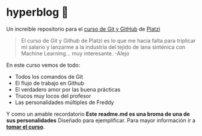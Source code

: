 # hyperblog 💚 
Un increíble repositorio para el [curso de Git y GitHub](https://platzi.com/clases/git-github/ "curso de Git y GitHub Platzi") de [Platzi](https://platzi.com/ "Platzi") 
>El curso de Git y Github de Platzi es lo que me hacía falta para triplicar mi salario y lanzarme a la industria del tejido de lana sinténica con Machine Learning... muy interesante.
>-Alejo

En este curso vemos de todo:
* Todos los comandos de Git
* El flujo de trabajo en Github
* El verdadero amor por las buena prácticas
* Trucos muy locos del profesor
* Las personalidades múltiples de Freddy

Y como un amable recordatorio **Este readme.md es una broma de una de sus personalidades** Diseñado para ejemplificar. Para mayor información ir a [**tomar el curso**](https://platzi.com/clases/git-github/).